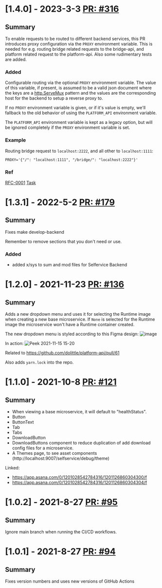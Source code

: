 # [1.4.0] - 2023-3-3 [PR: #316](https://github.com/dolittle/Studio/pull/316)
## Summary
To enable requests to be routed to different backend services, this PR introduces proxy configuration via the `PROXY` environment variable. This is needed for e.g. routing bridge related requests to the bridge-api, and platform related request to the platform-api. Also some rudimentary tests are added.

### Added

Configurable routing via the optional `PROXY` environment variable. The value of this variable, if present, is assumed to be a valid json document where the keys are a [http.ServeMux](https://pkg.go.dev/net/http#ServeMux) pattern and the values are the corresponding host for the backend to setup a reverse proxy to. 

If no `PROXY` environment variable is given, or if it's value is empty, we'll fallback to the old behavior of using the `PLATFORM_API` environment variable.

The `PLATFORM_API` environment variable is kept as a legacy option, but will be ignored completely if the `PROXY` environment variable is set.

### Example

Routing bridge request to `localhost:2222`, and all other to `localhost:1111`:
```
PROXY='{"/": "localhost:1111", "/bridge/": "localhost:2222"}'
```

### Ref
[RFC-0001](https://github.com/dolittle/rfcs/blob/main/0001_use_rest_in_studio.md)
[Task](https://app.asana.com/0/0/1203966934671264/f)


# [1.3.1] - 2022-5-2 [PR: #179](https://github.com/dolittle/Studio/pull/179)
## Summary

Fixes make develop-backend


Remember to remove sections that you don't need or use.

### Added

- added x/sys to sum and mod files for Selfervice Backend


# [1.2.0] - 2021-11-23 [PR: #136](https://github.com/dolittle/Studio/pull/136)
## Summary

Adds a new dropdown menu and uses it for selecting the Runtime image when creating a new base microservice. If `None` is selected for the Runtime image the microservice won't have a Runtime container created.

The new dropdown menu is styled according to this Figma design:
![image](https://user-images.githubusercontent.com/10163775/141797437-5b9ae903-da0b-4546-9a11-393d452fd5ac.png)

In action:
![Peek 2021-11-15 15-20](https://user-images.githubusercontent.com/10163775/141797722-56badbd9-706c-4b6f-9b88-6e1526bb8005.gif)

Related to https://github.com/dolittle/platform-api/pull/61

Also adds `yarn.lock` into the repo.


# [1.1.0] - 2021-10-8 [PR: #121](https://github.com/dolittle/Studio/pull/121)
## Summary
- When viewing a base microservice, it will default to "healthStatus".
- Button
- ButtonText
- Tab
- Tabs
- DownloadButton
- DownloadButtons component to reduce duplication of add download config files for a microservice.
- A Themes page, to see asset components (http://localhost:9007/selfservice/debug/theme)

Linked:
- https://app.asana.com/0/1201028542784316/1201126860304300/f
- https://app.asana.com/0/1201028542784316/1201126860304304/f


# [1.0.2] - 2021-8-27 [PR: #95](https://github.com/dolittle/Studio/pull/95)
## Summary

Ignore main branch when running the CI/CD workflows.


# [1.0.1] - 2021-8-27 [PR: #94](https://github.com/dolittle/Studio/pull/94)
## Summary

Fixes version numbers and uses new versions of GitHub Actions


